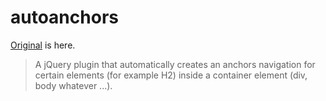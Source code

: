 # autoanchors

[Original](http://fredibach.ch/jquery-plugins/autoanchors.php) is here.
> A jQuery plugin that automatically creates an anchors navigation for certain elements (for example H2) inside a container element (div, body whatever ...).
